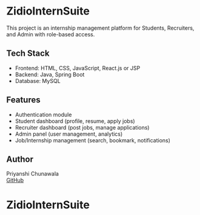 # ZidioInternSuite

This project is an internship management platform for Students, Recruiters, and Admin with role-based access.

## Tech Stack

- Frontend: HTML, CSS, JavaScript, React.js or JSP
- Backend: Java, Spring Boot
- Database: MySQL

## Features

- Authentication module
- Student dashboard (profile, resume, apply jobs)
- Recruiter dashboard (post jobs, manage applications)
- Admin panel (user management, analytics)
- Job/Internship management (search, bookmark, notifications)

## Author

Priyanshi Chunawala  
[GitHub](https://github.com/priyanshi2606)
# ZidioInternSuite
